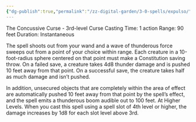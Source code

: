 ```yaml
---
{"dg-publish":true,"permalink":"/zz-digital-garden/3-0-spells/expulso/"}
---
```


The Concussive Curse - 3rd-level Curse 
Casting Time: 1 action 
Range: 90 feet 
Duration: Instantaneous 

The spell shoots out from your wand and a wave of thunderous force sweeps out from a point of your choice within range. Each creature in a 10-foot-radius sphere centered on that point must make a Constitution saving throw. On a failed save, a creature takes 4d8 thunder damage and is pushed 10 feet away from that point. On a successful save, the creature takes half as much damage and isn’t pushed. 

In addition, unsecured objects that are completely within the area of effect are automatically pushed 10 feet away from that point by the spell’s effect, and the spell emits a thunderous boom audible out to 100 feet. At Higher Levels. When you cast this spell using a spell slot of 4th level or higher, the damage increases by 1d8 for each slot level above 3rd.